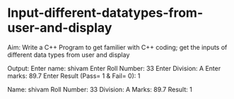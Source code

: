# Input-different-datatypes-from-user-and-display
Aim: Write a C++ Program to get familier with C++ coding; get the inputs of different data types from user and display

Output:
Enter name: 
shivam
Enter Roll Number: 
33
Enter Division: 
A
Enter marks: 
89.7
Enter Result (Pass= 1 & Fail= 0): 
1

Name: shivam
Roll Number: 33
Division: A
Marks: 89.7
Result: 1
